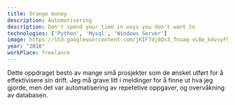 ```yaml
---
title: Orange money
description: Automatisering
description: Don't spend your time in ways you don't want to
technologies: ['Python', 'Mysql', 'Windows Server']
image: https://lh3.googleusercontent.com/jKIF7dj8Qs3_Tnuaq-vLBe_kdvsyF55pR4ymNW5u3-W0KdkhM_ymAsfWymRMIH6JT_Y
year: "2018"
workPlace: freelance
---
```


Dette oppdraget besto av mange små prosjekter som de ønsket utført
for å effektivisere sin drift.
Jeg må grave litt i meldinger for å finne ut hva jeg gjorde, men det
var automatisering av repetetive oppgaver, og overvåkning av
databasen.